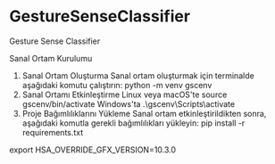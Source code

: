 # GestureSenseClassifier
Gesture Sense Classifier

Sanal Ortam Kurulumu
1. Sanal Ortam Oluşturma
Sanal ortam oluşturmak için terminalde aşağıdaki komutu çalıştırın:
python -m venv gscenv
2. Sanal Ortamı Etkinleştirme
Linux veya macOS'te
source gscenv/bin/activate
Windows'ta
.\gscenv\Scripts\activate
3. Proje Bağımlılıklarını Yükleme
Sanal ortam etkinleştirildikten sonra, aşağıdaki komutla gerekli bağımlılıkları yükleyin:
pip install -r requirements.txt

export HSA_OVERRIDE_GFX_VERSION=10.3.0